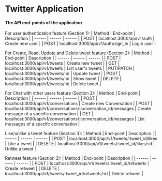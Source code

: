 # Twitter Application

#### The API end-points of the application

For user authentication feature (Section 1):
| Method | End-point | Description |
| ------ | ------ | ------ |
| POST | localhost:3000/api/v1/auth | Create new user |
| POST | localhost:3000/api/v1/auth/sign_in | Login user |

For Create, Read, Update and Delete tweet feature (Section 2):
| Method | End-point | Description |
| ------ | ------ | ------ |
| POST | localhost:3000/api/v1/tweets | Create new tweet |
| GET | localhost:3000/api/v1/tweets | List user's tweets |
| PUT/PATCH | localhost:3000/api/v1/tweets/:id | Update tweet |
| POST | localhost:3000/api/v1/tweets/:id | Show tweet |
| DELETE | localhost:3000/api/v1/tweets/:id | Delete tweet |

For Chat with other users feature (Section 2):
| Method | End-point | Description |
| ------ | ------ | ------ |
| POST | localhost:3000/api/v1/conversations | Create new Conversation |
| POST | localhost:3000/api/v1/conversations/:conversation_id/messages | Create message of a specific conversation |
| GET | localhost:3000/api/v1/conversations/:conversation_id/messages | List messages of a specifc conversation |

Like/unlike a tweet feature (Section 3):
| Method | End-point | Description |
| ------ | ------ | ------ |
| POST | localhost:3000/api/v1/tweets/:tweet_id/likes | Like a tweet |
| DELETE | localhost:3000/api/v1/tweets/:tweet_id/likes/:id | Unlike a tweet |

Retweet feature (Section 3):
| Method | End-point | Description |
| ------ | ------ | ------ |
| POST | localhost:3000/api/v1/tweets/:tweet_id/retweets | Create retweet |
| DELETE | localhost:3000/api/v1/tweets/:tweet_id/retweets/:id | Delete retweet |
